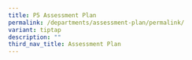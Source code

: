 ```yaml
---
title: P5 Assessment Plan
permalink: /departments/assessment-plan/permalink/
variant: tiptap
description: ""
third_nav_title: Assessment Plan
---
```

